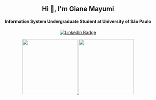 
<h2 align="center">Hi 👋, I'm Giane Mayumi</h1>
<h4 align="center">Information System Undergraduate Student at University of São Paulo</h3>

<p align="center">
  <a href='https://www.linkedin.com/in/gianemayumi/'>
    <img src='https://img.shields.io/badge/linkedin-%230077B5.svg?&style=for-the-badge&logo=linkedin&logoColor=white' alt='LinkedIn Badge' />
  </a>
</p>

<div align="center">
<a href="https://github.com/Anemaygi">
<img height="180em" src="https://github-readme-stats.vercel.app/api/top-langs/?username=Anemaygi&layout=compact&langs_count=7&theme=panda"/>
<img height="180em" src="https://github-readme-stats.vercel.app/api?username=Anemaygi&show_icons=true&theme=panda&include_all_commits=true&count_private=true"/>
</div>

  
<!--
### 🖱️ Tecnologies

<code><img width="40px" src="https://cdn.jsdelivr.net/gh/devicons/devicon/icons/html5/html5-plain-wordmark.svg" title = "HTML5"/></code>
<code><img width="40px" src="https://cdn.jsdelivr.net/gh/devicons/devicon/icons/css3/css3-plain-wordmark.svg" title = "CSS3"/></code>
<code><img width="40px" src="https://cdn.jsdelivr.net/gh/devicons/devicon/icons/javascript/javascript-plain.svg" title = "JAVASCRIPT"/></code>
<code><img width="40px" src="https://raw.githubusercontent.com/devicons/devicon/2ae2a900d2f041da66e950e4d48052658d850630/icons/c/c-plain.svg" title = "C"/></code>
<code><img width="40px" src="https://cdn.jsdelivr.net/gh/devicons/devicon/icons/linux/linux-plain.svg" title = "Linux"/></code>
<code><img width="40px" src="https://cdn.jsdelivr.net/gh/devicons/devicon/icons/mysql/mysql-original.svg" title = "MySQL"/></code>
<code><img width="40px" src="https://cdn.jsdelivr.net/gh/devicons/devicon/icons/postgresql/postgresql-plain.svg" title = "PostgreSQL"/></code>
-->
